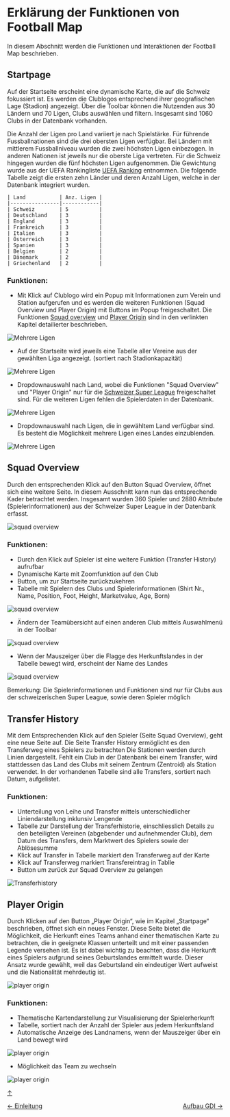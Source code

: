 # Erklärung der Funktionen von Football Map
<a id="top"></a>
In diesem Abschnitt werden die Funktionen und Interaktionen der Football Map beschrieben.

## Startpage
<div id="startpage"></div>
Auf der Startseite erscheint eine dynamische Karte, die auf die Schweiz fokussiert ist. Es werden die Clublogos entsprechend ihrer geografischen Lage (Stadion) angezeigt. Über die Toolbar können die Nutzenden aus 30 Ländern und 70 Ligen, Clubs auswählen und filtern. Insgesamt sind 1060 Clubs in der Datenbank vorhanden.

Die Anzahl der Ligen pro Land variiert je nach Spielstärke. Für führende Fussballnationen sind die drei obersten Ligen verfügbar. Bei Ländern mit mittlerem Fussballniveau wurden die zwei höchsten Ligen einbezogen. In anderen Nationen ist jeweils nur die oberste Liga vertreten. Für die Schweiz hingegen wurden die fünf höchsten Ligen aufgenommen. Die Gewichtung wurde aus der UEFA Rankingliste [UEFA Ranking](https://www.uefa.com/nationalassociations/uefarankings/country/?year=2024) entnommen. Die folgende Tabelle zeigt die ersten zehn Länder und deren Anzahl Ligen, welche in der Datenbank integriert wurden.

    | Land           | Anz. Ligen |
    |----------------|------------|
    | Schweiz        | 5          |
    | Deutschland    | 3          |
    | England        | 3          |
    | Frankreich     | 3          |
    | Italien        | 3          |
    | Österreich     | 3          |
    | Spanien        | 3          |
    | Belgien        | 2          |
    | Dänemark       | 2          |
    | Griechenland   | 2          |


### Funktionen:
- Mit Klick auf Clublogo wird ein Popup mit Informationen zum Verein und Station aufgerufen und es werden die weiteren Funktionen (Squad Overview und Player Origin) mit Buttons im Popup freigeschaltet. Die Funktionen [Squad overview](#squad-overview) und [Player Origin](#player-origin) sind in den verlinkten Kapitel detailierter beschrieben.

![Mehrere Ligen](GIFs/Startpage_1.gif)

- Auf der Startseite wird jeweils eine Tabelle aller Vereine aus der gewählten Liga angezeigt. (sortiert nach Stadionkapazität)

![Mehrere Ligen](GIFs/Startpage_2.gif)

- Dropdownauswahl nach Land, wobei die Funktionen "Squad Overview" und "Player Origin" nur für die [Schweizer Super League](https://sfl.ch/de/de) freigeschaltet sind. Für die weiteren Ligen fehlen die Spielerdaten in der Datenbank.

![Mehrere Ligen](GIFs/Startpage_3.gif)

- Dropdownauswahl nach Ligen, die in gewähltem Land verfügbar sind. Es besteht die Möglichkeit mehrere Ligen eines Landes einzublenden.

![Mehrere Ligen](GIFs/Startpage_5.gif)


## Squad Overview
<div id="squad-overview"></div>

Durch den entsprechenden Klick auf den Button Squad Overview, öffnet sich eine weitere Seite. In diesem Ausschnitt kann nun das entsprechende Kader betrachtet werden. Insgesamt wurden 360 Spieler und 2880 Attribute (Spielerinformationen) aus der Schweizer Super League in der Datenbank erfasst.

![squad overview](GIFs/SquadOverview_1.gif)

### Funktionen:
- Durch den Klick auf Spieler ist eine weitere Funktion (Transfer History) aufrufbar
- Dynamische Karte mit Zoomfunktion auf den Club
- Button, um zur Startseite zurückzukehren
- Tabelle mit Spielern des Clubs und Spielerinformationen (Shirt Nr., Name, Position, Foot, Height, Marketvalue, Age, Born)

![squad overview](GIFs/SquadOverview_2.gif)

- Ändern der Teamübersicht auf einen anderen Club mittels Auswahlmenü in der Toolbar

![squad overview](GIFs/SquadOverview_3.gif)

- Wenn der Mauszeiger über die Flagge des Herkunftslandes in der Tabelle bewegt wird, erscheint der Name des Landes

![squad overview](GIFs/SquadOverview_5.gif)

Bemerkung: Die Spielerinformationen und Funktionen sind nur für Clubs aus der schweizerischen Super League, sowie deren Spieler möglich

## Transfer History
<div id="transfer-history"></div>
Mit dem Entsprechenden Klick auf den Spieler (Seite Squad Overview), geht eine neue Seite auf. Die Seite Transfer History ermöglicht es den Transferweg eines Spielers zu betrachten Die Stationen werden durch Linien dargestellt. Fehlt ein Club in der Datenbank bei einem Transfer, wird stattdessen das Land des Clubs mit seinem Zentrum (Zentroid) als Station verwendet. In der vorhandenen Tabelle sind alle Transfers, sortiert nach Datum, aufgelistet.

### Funktionen:
- Unterteilung von Leihe und Transfer mittels unterschiedlicher Liniendarstellung inklunsiv Lengende
-  Tabelle zur Darstellung der Transferhistorie, einschliesslich Details zu den beteiligten Vereinen (abgebender und aufnehmender Club), dem Datum des Transfers, dem Marktwert des Spielers sowie der Ablösesumme
- Klick auf Transfer in Tabelle markiert den Transferweg auf der Karte
- Klick auf Transferweg markiert Transfereintrag in Tablle
- Button um zurück zur Squad Overview zu gelangen

![Transferhistory](GIFs/TransferHistory_1.gif)

## Player Origin
Durch Klicken auf den Button „Player Origin“, wie im Kapitel „Startpage“ beschrieben, öffnet sich ein neues Fenster. Diese Seite bietet die Möglichkeit, die Herkunft eines Teams anhand einer thematischen Karte zu betrachten, die in geeignete Klassen unterteilt und mit einer passenden Legende versehen ist. Es ist dabei wichtig zu beachten, dass die Herkunft eines Spielers aufgrund seines Geburtslandes ermittelt wurde. Dieser Ansatz wurde gewählt, weil das Geburtsland ein eindeutiger Wert aufweist und die Nationalität mehrdeutig ist.

![player origin](GIFs/PlayerOrigin_1.gif)

### Funktionen:
- Thematische Kartendarstellung zur Visualisierung der Spielerherkunft
- Tabelle, sortiert nach der Anzahl der Spieler aus jedem Herkunftsland
- Automatische Anzeige des Landnamens, wenn der Mauszeiger über ein Land bewegt wird

![player origin](GIFs/PlayerOrigin_2.gif)

- Möglichkeit das Team zu wechseln

![player origin](GIFs/PlayerOrigin_3.gif)


[↑](#top)


<div style="display: flex; justify-content: space-between;">
  <div>
    <a href="einleitung.html">← Einleitung</a>
  </div>
  <div>
    <a href="aufbauGDI.html">Aufbau GDI →</a>
  </div>
</div>